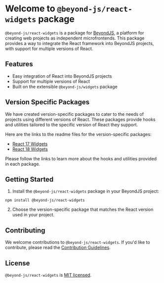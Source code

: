 # Welcome to `@beyond-js/react-widgets` package

`@beyond-js/react-widgets` is a package for [BeyondJS](https://beyondjs.com), a platform for creating web projects as independent microfrontends. This package provides a way to integrate the React framework into BeyondJS projects, with support for multiple versions of React.

## Features

-   Easy integration of React into BeyondJS projects
-   Support for multiple versions of React
-   Built on the extensible `@beyond-js/widgets` package

## Version Specific Packages

We have created version-specific packages to cater to the needs of projects using different versions of React. These packages provide hooks and utilities tailored to the specific version of React they support. 

Here are the links to the readme files for the version-specific packages:

-   [React 17 Widgets](./react-17/readme.md)
-   [React 18 Widgets](./react-18/readme.md)

Please follow the links to learn more about the hooks and utilities provided in each package.

## Getting Started

1. Install the `@beyond-js/react-widgets` package in your BeyondJS project:

```
npm install @beyond-js/react-widgets
```

2. Choose the version-specific package that matches the React version used in your project.

## Contributing

We welcome contributions to `@beyond-js/react-widgets`. If you'd like to contribute, please read the [Contribution Guidelines](https://beyondjs.com/docs/contributing).

## License

`@beyond-js/react-widgets` is [MIT licensed](LICENSE).